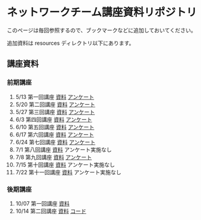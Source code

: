 ネットワークチーム講座資料リポジトリ
===============================

このページは毎回参照するので、ブックマークなどに追加しておいてください。

追加資料は resources ディレクトリ以下にあります。

講座資料
-------

### 前期講座
1. 5/13 第一回講座 [資料](http://www.slideshare.net/nanametown/denweb1) [アンケート](https://docs.google.com/a/stu.hus.ac.jp/forms/d/1kJaqumN1paNIHxIVMggKvRmc6TkXgEsdif-hvVsMiWY/viewform)
1. 5/20 第二回講座 [資料](http://www.slideshare.net/nanametown/denweb2) [アンケート](https://docs.google.com/a/stu.hus.ac.jp/forms/d/1LrNAzDZdrW0f-echizW9HCkk7T7NbkoJOO1JXZXmujA/viewform)
1. 5/27 第三回講座 [資料](http://www.slideshare.net/nanametown/denweb3) [アンケート](https://docs.google.com/a/stu.hus.ac.jp/forms/d/1-ePvnTNkWjNNqlzo-jbwseMrWWTI-nV_3Ww_Be1zJqE/viewform)
1. 6/3 第四回講座 [資料](http://www.slideshare.net/ww24jp/github-pages-35389103) [アンケート](https://docs.google.com/a/stu.hus.ac.jp/forms/d/11slTS3zb40N1q_BWVl6Q-AdncplwcyXeIMv113wvPPE/viewform)
1. 6/10 第五回講座 [資料](http://www.slideshare.net/nanametown/denweb4) [アンケート](https://docs.google.com/a/stu.hus.ac.jp/forms/d/1POa629VQtS5iJ4Nfy0966lubHiil5hLvh4-pEA63MKI/viewform)
1. 6/17 第六回講座 [資料](http://www.slideshare.net/nanametown/ss-35951593) [アンケート](https://docs.google.com/a/stu.hus.ac.jp/forms/d/1xe_iijkWgdzeHC_vAG0cGN2zXchYGGzJ3ssslTbkwNs/viewform)
1. 6/24 第七回講座 [資料](http://www.slideshare.net/nanametown/web-36230246) [アンケート](https://docs.google.com/a/stu.hus.ac.jp/forms/d/1Gr8kicCnu-VgYWzTZ7XkhFjTsIUnKwV_V9nmpaXNE-4/viewform)
1. 7/1 第八回講座 [資料](http://www.slideshare.net/nanametown/web-36496455) アンケート実施なし
1. 7/8 第九回講座 [資料](http://www.slideshare.net/nanametown/web-36735664) [アンケート](https://docs.google.com/a/stu.hus.ac.jp/forms/d/107LJHDr_zCEyLGRWBeBZCtf56r9rNvenkTx_yTolhgc/viewform)
1. 7/15 第十回講座 [資料](http://www.slideshare.net/nanametown/web-36981775) アンケート実施なし
1. 7/22 第十一回講座 [資料](http://www.slideshare.net/nanametown/denweb11) アンケート実施なし

### 後期講座
1. 10/07 第一回講座 [資料](http://www.slideshare.net/ww24jp/01-39959135)
1. 10/14 第二回講座 [資料](http://www.slideshare.net/ww24jp/02-40228438) [コード](resources/13/)
